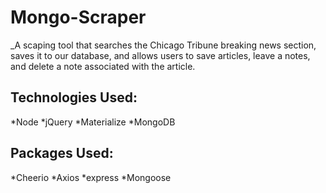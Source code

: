 # Mongo-Scraper

_A scaping tool that searches the Chicago Tribune breaking news section, saves it to our database, and allows users to save articles, leave a notes, and delete a note associated with the article. 

## Technologies Used:

*Node
*jQuery
*Materialize
*MongoDB

## Packages Used:
*Cheerio
*Axios
*express
*Mongoose

